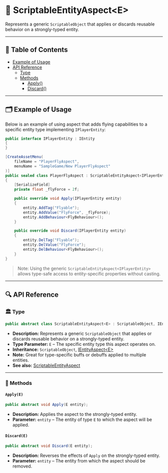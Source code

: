 # 🧩 ScriptableEntityAspect&lt;E&gt;

Represents a generic `ScriptableObject` that applies or discards reusable behavior on a strongly-typed entity.

---

## 📑 Table of Contents

- [Example of Usage](#-example-of-usage)
- [API Reference](#-api-reference)
    - [Type](#-type)
    - [Methods](#-methods)
        - [Apply()](#applye)
        - [Discard()](#discarde)

---

## 🗂 Example of Usage

Below is an example of using aspect that adds flying capabilities to a specific entity type implementing
`IPlayerEntity`:

```csharp
public interface IPlayerEntity : IEntity
{
}
```

```csharp
[CreateAssetMenu(
    fileName = "PlayerFlyAspect",
    menuName = "SampleGame/New PlayerFlyAspect"
)]
public sealed class PlayerFlyAspect : ScriptableEntityAspect<IPlayerEntity>
{
    [SerializeField]
    private float _flyForce = 2f;

    public override void Apply(IPlayerEntity entity)
    {
        entity.AddTag("Flyable");
        entity.AddValue("FlyForce", _flyForce);
        entity.AddBehaviour<FlyBehaviour>();
    }

    public override void Discard(IPlayerEntity entity)
    {
        entity.DelTag("Flyable");
        entity.DelValue("FlyForce");
        entity.DelBehaviour<FlyBehaviour>();
    }
}
```

> Note: Using the generic `ScriptableEntityAspect<IPlayerEntity>` allows type-safe access to entity-specific properties
> without casting.

---

## 🔍 API Reference

### 🏛️ Type

```csharp
public abstract class ScriptableEntityAspect<E> : ScriptableObject, IEntityAspect<E> where E : IEntity
```

- **Description:** Represents a generic `ScriptableObject` that applies or discards reusable behavior on a
  strongly-typed entity.
- **Type Parameter:** `E` – The specific entity type this aspect operates on.
- **Inheritance:** `ScriptableObject`, [IEntityAspect&lt;E&gt;](IEntityAspect%601.md)
- **Note:** Great for type-specific buffs or debuffs applied to multiple entities.
- **See also:** [ScriptableEntityAspect](ScriptableEntityAspect.md)

---

### 🏹 Methods

#### `Apply(E)`

```csharp
public abstract void Apply(E entity);
```

- **Description:** Applies the aspect to the strongly-typed entity.
- **Parameter:** `entity` – The entity of type `E` to which the aspect will be applied.

#### `Discard(E)`

```csharp
public abstract void Discard(E entity);
```

- **Description:** Reverses the effects of `Apply` on the strongly-typed entity.
- **Parameter:** `entity` – The entity from which the aspect should be removed.
